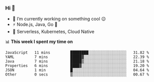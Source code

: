 ### Hi 👋

<!--
**nodejh/nodejh** is a ✨ _special_ ✨ repository because its `README.md` (this file) appears on your GitHub profile.

Here are some ideas to get you started:

- 🔭 I’m currently working on ...
- 🌱 I’m currently learning ...
- 👯 I’m looking to collaborate on ...
- 🤔 I’m looking for help with ...
- 💬 Ask me about ...
- 📫 How to reach me: ...
- 😄 Pronouns: ...
- ⚡ Fun fact: ...
-->

- 🔭 I’m currently working on something cool :wink:
- ⚡ Node.js, Java, Go :thought_balloon:
- 🤖 Serverless, Kubernetes, Cloud Native

📊 **This week I spent my time on**

<!--START_SECTION:waka-->

```text
JavaScript   11 mins         ████████░░░░░░░░░░░░░░░░░   31.82 %
YAML         7 mins          █████▓░░░░░░░░░░░░░░░░░░░   22.39 %
Java         7 mins          █████▒░░░░░░░░░░░░░░░░░░░   21.18 %
Properties   6 mins          ████▓░░░░░░░░░░░░░░░░░░░░   19.20 %
JSON         1 min           █░░░░░░░░░░░░░░░░░░░░░░░░   04.64 %
Other        0 secs          ▒░░░░░░░░░░░░░░░░░░░░░░░░   00.67 %
```

<!--END_SECTION:waka-->


<!--
:traffic_light: **Visitors**

![visitors](https://visitor-badge.glitch.me/badge?page_id=nodejh.nodejh)
-->
